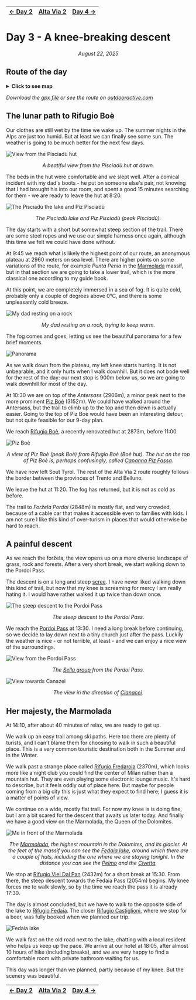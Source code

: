 <table style="width: 100%; table-layout: fixed;"> <thead> <tr>
	<th style="text-align: left"> <a href="../day2">← Day 2</a> </th>
	<th style="text-align: center"> <a href="../">Alta Via 2</a> </th>
	<th style="text-align: right"> <a href="../day4">Day 4 →</a> </th>
</tr> </thead> </table>

# Day 3 - A knee-breaking descent

<p align="center"><em>August 22, 2025</em></p>

## Route of the day

<details>
<summary><strong>Click to see map</strong></summary>
<img src="../img/22-0000-map.png">
</details>

*Download the [gpx file](../gpx/av2-day3.gpx) or see the route on
[outdooractive.com](https://www.outdooractive.com/en/route/hiking-trail/alta-badia/-2025-alta-via-2-day-3/325541657/?share=%7E3zdmpbrn%244ossqbcq)*

## The lunar path to Rifugio Boè

Our clothes are still wet by the time we wake up. The summer nights
in the Alps are just too humid. But at least we can finally see some
sun. The weather is going to be much better for the next few days.

![View from the Pisciadù hut](../img/22-0702-pisciadu.jpg)

<p align="center"><em>A beatiful view from the Pisciadù hut at dawn.</em></p>

The beds in the hut were comfortable and we slept well. After a comical
incident with my dad's boots - he put on someone else's pair, not knowing
that I had brought his into our room, and spent a good 15 minutes
searching for them - we are ready to leave the hut at 8:20.

![The Pisciadù the lake and Piz Pisciadù](../img/22-0756-pisciadu-lake.jpg)

<p align="center"><em>The Pisciadù lake and Piz Pisciadù (peak Pisciadù).</em></p>

The day starts with a short but somewhat steep section of the trail.
There are some steel ropes and we use our simple harness once again,
although this time we felt we could have done without.

At 9:45 we reach what is likely the highest point of our route,
an anonymous plateau at 2960 meters on sea level. There are higher
points on some variations of the route, for example *Punta Penia* in the
[Marmolada](https://en.wikipedia.org/wiki/Marmolada) massif, but in that
section we are going to take a lower trail, which is the more classical
one according to my guide book.

At this point, we are completely immersed in a sea of fog. It is quite
cold, probably only a couple of degrees above 0°C, and there is some
unpleasantly cold breeze.

![My dad resting on a rock](../img/22-0946-fog.jpg)

<p align="center"><em>My dad resting on a rock, trying to keep warm.</em></p>

The fog comes and goes, letting us see the beautiful panorama for a few
brief moments.

![Panorama](../img/22-1006-panorama.jpg)

As we walk down from the plateau, my left knee starts hurting. It is
not unbearable, and it only hurts when I walk downhill. But it does
not bode well for the rest of the day: our next stop is 900m below us,
so we are going to walk downhill for most of the day.

At 10:30 we are on top of the *Antersass* (2906m), a minor peak next to
the more prominent [Piz Boè](https://en.wikipedia.org/wiki/Piz_Bo%C3%A8)
(3152m). We could have walked around the Antersass, but the trail to
climb up to the top and then down is actually easier.  Going to the top
of Piz Boè would have been an interesting detour, but not quite feasible
for our 9-day plan.

We reach [Rifugio Boè](https://www.rifugioboe.it), a recently renovated
hut at 2873m, before 11:00.

![Piz Boè](../img/22-1145-piz-boe.jpg)

<p align="center"><em> A view of Piz Boè (peak Boè) from Rifugio Boè (Boè
hut). The hut on the top of Piz Boè is, perhaps confusingly, called <a
href="https://www.rifugiocapannapizfassa.com/en">Capanna Piz Fassa</a>.
</em></p>

We have now left Sout Tyrol. The rest of the Alta Via 2 route roughly
follows the border between the provinces of Trento and Belluno.

We leave the hut at 11:20. The fog has returned, but it is not as cold
as before.

The trail to *Foržela Pordoi* (2848m) is mostly flat, and very crowded,
because of a cable car that makes it accessible even to families with
kids. I am not sure I like this kind of over-turism in places that
would otherwise be hard to reach.

## A painful descent

As we reach the foržela, the view opens up on a more diverse landscape
of grass, rock and forests. After a very short break, we start walking
down to the Pordoi Pass.

The descent is on a long and steep
[scree](https://en.wikipedia.org/wiki/Scree).  I have never liked walking
down this kind of trail, but now that my knee is screaming for mercy I am
really hating it. I would have rather walked it up twice than down once.

![The steep descent to the Pordoi Pass](../img/22-1236-pordoi-descent.jpg)

<p align="center"><em>The steep descent to the Pordoi Pass.</em></p>

We reach the [Pordoi Pass](https://en.wikipedia.org/wiki/Pordoi_Pass)
at 13:30. I need a long break before continuing, so we decide to lay
down next to a tiny church just after the pass.  Luckily the weather
is nice - or not terrible, at least - and we can enjoy a nice view of
the surroundings.

![View from the Pordoi Pass](../img/22-1358-pordoi-pass.jpg)

<p align="center"><em>
The <a href="https://en.wikipedia.org/wiki/Sella_group">Sella group</a>
from the Pordoi Pass.</em></p>

![View towards Canazei](../img/22-1431-canazei.jpg)

<p align="center"><em>The view in the direction of <a
href="https://en.wikipedia.org/wiki/Canazei">Cianacei</a>.</em></p>

## Her majesty, the Marmolada

At 14:10, after about 40 minutes of relax, we are ready to get up.

We walk up an easy trail among ski paths.  Here too there are plenty of
turists, and I can't blame them for choosing to walk in such a beautiful
place. This is a very common touristic destination both in the Summer
and in the Winter.

We walk past a strange place called [Rifugio
Fredarola](https://www.fredarola.it/) (2370m), which looks more like
a night club you could find the center of Milan rather than a mountain
hut. They are even playing some electronic lounge music.  It's hard to
describe, but it feels oddly out of place here. But maybe for people
coming from a big city this is just what they expect to find here;
I guess it is a matter of points of view.

We continue on a wide, mostly flat trail. For now my knee is is doing
fine, but I am a bit scared for the descent that awaits us later today.
And finally we have a good view on the Marmolada, the Queen of the
Dolomites.

![Me in front of the Marmolada](../img/22-1510-marmolada.jpg)

<p align="center"><em>
The <a href="https://en.wikipedia.org/wiki/Marmolada">Marmolada</a>,
the highest mountain in the
Dolomites, and its glacier.  At the feet of the massif you can
see the <a href="https://en.wikipedia.org/wiki/Fedaia_Lake">Fedaia
lake</a>, around which there are a couple of huts, including the one
where we are staying tonight.  In the distance you can see the <a
href="https://en.wikipedia.org/wiki/Monte_Pelmo">Pelmo</a> and the <a
href="https://en.wikipedia.org/wiki/Monte_Civetta">Civetta</a>.
</em></p>

We stop at [Rifugio Viel Dal Pan](https://www.rifugiovieldalpan.com/)
(2432m) for a short break at 15:30. From there, the steep descent towards
the Fedaia Pass (2054m) begins. My knee forces me to walk slowly, so by
the time we reach the pass it is already 17:30.

The day is almost concluded, but we have to walk to the opposite side of
the lake to [Rifugio Fedaia](https://www.rifugiofedaia.com/). The closer
[Rifugio Castiglioni](https://www.rifugiomarmolada.it/), where we stop
for a beer, was fully booked when we planned our trip.

![Fedaia lake](../img/22-1730-fedaia.jpg)

We walk fast on the old road next to the lake, chatting with a local
resident who helps us keep up the pace.  We arrive at our hotel at 18:05,
after almost 10 hours of hike (including breaks), and we are very happy
to find a comfortable room with private bathroom waiting for us.

This day was longer than we planned, partly because of my knee.  But the
scenery was beautiful.

<table style="width: 100%; table-layout: fixed;"> <thead> <tr>
	<th style="text-align: left"> <a href="../day2">← Day 2</a> </th>
	<th style="text-align: center"> <a href="../">Alta Via 2</a> </th>
	<th style="text-align: right"> <a href="../day4">Day 4 →</a> </th>
</tr> </thead> </table>







